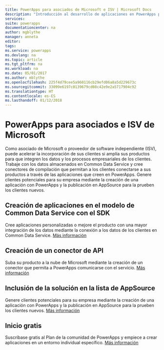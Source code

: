 ```yaml
---
title: PowerApps para asociados de Microsoft e ISV | Microsoft Docs
description: "Introducción al desarrollo de aplicaciones en PowerApps para asociados de Microsoft e ISV."
services: 
suite: powerapps
documentationcenter: na
author: mgblythe
manager: anneta
editor: 
tags: 
ms.service: powerapps
ms.devlang: na
ms.topic: article
ms.tgt_pltfrm: na
ms.workload: na
ms.date: 05/01/2017
ms.author: mblythe
ms.openlocfilehash: 225f4d79cee5a960116cb29efd06a8a5d229673c
ms.sourcegitcommit: 33099e6197c0139679cd08c42e9e2a5717904c92
ms.translationtype: HT
ms.contentlocale: es-ES
ms.lasthandoff: 01/12/2018
---
```

# <a name="powerapps-for-microsoft-partners-and-isvs"></a>PowerApps para asociados e ISV de Microsoft
Como asociado de Microsoft o proveedor de software independiente (ISV), puede acelerar la incorporación de sus clientes si amplía sus productos para que integren los datos y los procesos empresariales de los clientes. Trabaje con los datos almacenados en Common Data Service y cree conectores de compilación que permitan a los clientes conectarse a sus productos a través de las aplicaciones que creen en PowerApps. Genere clientes potenciales para su empresa mediante la creación de una aplicación con PowerApps y la publicación en AppSource para la prueben los clientes nuevos.

## <a name="build-apps-on-the-common-data-model-using-the-common-data-service-sdk"></a>Creación de aplicaciones en el modelo de Common Data Service con el SDK
Cree aplicaciones personalizadas o mejore el producto con una mayor integración de los datos mediante la conexión a los datos de los clientes en Common Data Service. [Más información](https://aka.ms/eek20s)

## <a name="build-an-api-connector"></a>Creación de un conector de API
Suba su producto a la nube de Microsoft mediante la creación de un conector que permita a PowerApps comunicarse con el servicio. [Más información](api-connector-overview.md)

## <a name="list-your-solution-on-appsource"></a>Inclusión de la solución en la lista de AppSource
Genere clientes potenciales para su empresa mediante la creación de una aplicación con PowerApps y la publicación en AppSource para la prueben los clientes nuevos. [Más información](dev-appsource-test-drive.md)

## <a name="get-started-today-for-free"></a>Inicio gratis
Suscríbase gratis al Plan de la comunidad de PowerApps y empiece a crear aplicaciones en un entorno individual específico. [Más información](dev-community-plan.md)

